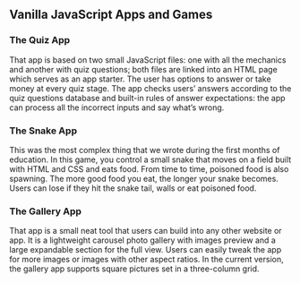 ## Vanilla JavaScript Apps and Games
### The Quiz App
That app is based on two small JavaScript files: one with all the mechanics and another with quiz questions; both files are linked into an HTML page which serves as an app starter. The user has options to answer or take money at every quiz stage. The app checks users’ answers according to the quiz questions database and built-in rules of answer expectations: the app can process all the incorrect inputs and say what’s wrong.

### The Snake App
This was the most complex thing that we wrote during the first months of education. In this game, you control a small snake that moves on a field built with HTML and CSS and eats food. From time to time, poisoned food is also spawning. The more good food you eat, the longer your snake becomes. Users can lose if they hit the snake tail, walls or eat poisoned food.

### The Gallery App
That app is a small neat tool that users can build into any other website or app. It is a lightweight carousel photo gallery with images preview and a large expandable section for the full view. Users can easily tweak the app for more images or images with other aspect ratios. In the current version, the gallery app supports square pictures set in a three-column grid.
